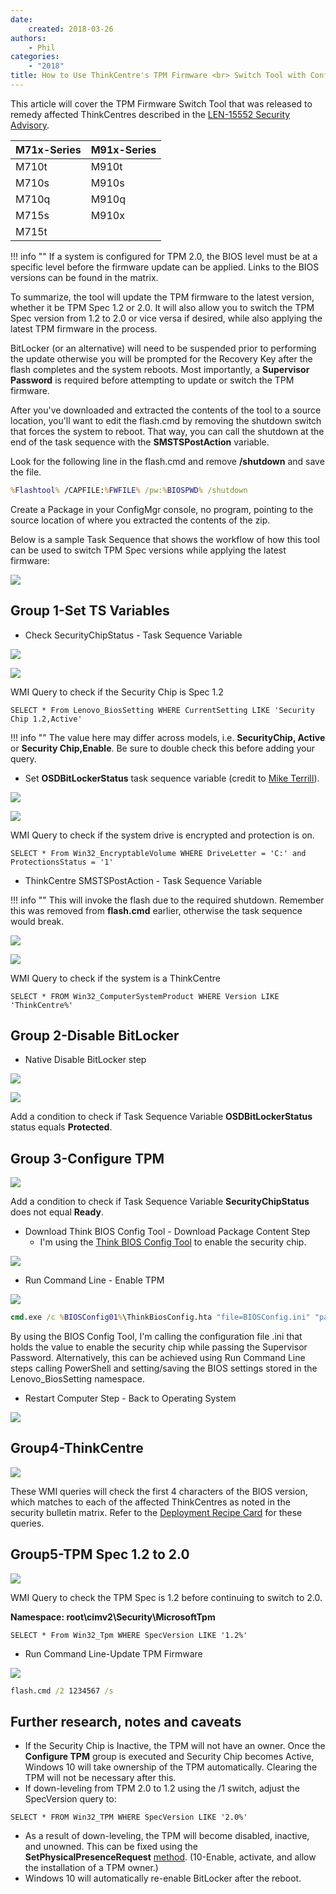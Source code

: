 ```yaml
---
date:
    created: 2018-03-26
authors:
    - Phil
categories:
    - "2018"
title: How to Use ThinkCentre's TPM Firmware <br> Switch Tool with ConfigMgr
---
```


This article will cover the TPM Firmware Switch Tool that was released to remedy affected ThinkCentres described in the [LEN-15552 Security Advisory](https://support.lenovo.com/us/en/product_security/len-15552).
<!-- more -->
| M71x-Series | M91x-Series |
|-------------|-------------|
| M710t | M910t |
| M710s | M910s |
| M710q | M910q |
| M715s | M910x |
| M715t |       |

!!! info ""
    If a system is configured for TPM 2.0, the BIOS level must be at a specific level before the firmware update can be applied. Links to the BIOS versions can be found in the matrix.

To summarize, the tool will update the TPM firmware to the latest version, whether it be TPM Spec 1.2 or 2.0. It will also allow you to switch the TPM Spec version from 1.2 to 2.0 or vice versa if desired, while also applying the latest TPM firmware in the process.

BitLocker (or an alternative) will need to be suspended prior to performing the update otherwise you will be prompted for the Recovery Key after the flash completes and the system reboots. Most importantly, a **Supervisor Password** is required before attempting to update or switch the TPM firmware.

After you've downloaded and extracted the contents of the tool to a source location, you'll want to edit the flash.cmd by removing the shutdown switch that forces the system to reboot. That way, you can call the shutdown at the end of the task sequence with the **SMSTSPostAction** variable.

Look for the following line in the flash.cmd and remove **/shutdown** and save the file.

```cmd
%Flashtool% /CAPFILE:%FWFILE% /pw:%BIOSPWD% /shutdown
```

Create a Package in your ConfigMgr console, no program, pointing to the source location of where you extracted the contents of the zip.

Below is a sample Task Sequence that shows the workflow of how this tool can be used to switch TPM Spec versions while applying the latest firmware:

![](https://cdrt.github.io/mk_blog/img/2018/tc_tpm_fwswitch_tool/image1.jpg)

## Group 1-Set TS Variables

- Check SecurityChipStatus - Task Sequence Variable

![](https://cdrt.github.io/mk_blog/img/2018/tc_tpm_fwswitch_tool/image2.jpg)

![](https://cdrt.github.io/mk_blog/img/2018/tc_tpm_fwswitch_tool/image3.jpg)

WMI Query to check if the Security Chip is Spec 1.2

```wql
SELECT * From Lenovo_BiosSetting WHERE CurrentSetting LIKE 'Security Chip 1.2,Active'
```

!!! info ""
    The value here may differ across models, i.e. **SecurityChip, Active** or **Security Chip,Enable**. Be sure to double check this before adding your query.

- Set **OSDBitLockerStatus** task sequence variable (credit to [Mike Terrill](https://miketerrill.net/2017/04/19/how-to-detect-suspend-and-re-enable-bitlocker-during-a-task-sequence/)).

![](https://cdrt.github.io/mk_blog/img/2018/tc_tpm_fwswitch_tool/image4.jpg)

![](https://cdrt.github.io/mk_blog/img/2018/tc_tpm_fwswitch_tool/image5.jpg)

WMI Query to check if the system drive is encrypted and protection is on.

```wql
SELECT * From Win32_EncryptableVolume WHERE DriveLetter = 'C:' and ProtectionsStatus = '1'
```

- ThinkCentre SMSTSPostAction - Task Sequence Variable

!!! info ""
    This will invoke the flash due to the required shutdown. Remember this was removed from **flash.cmd** earlier, otherwise the task sequence would break.

![](https://cdrt.github.io/mk_blog/img/2018/tc_tpm_fwswitch_tool/image6.jpg)

![](https://cdrt.github.io/mk_blog/img/2018/tc_tpm_fwswitch_tool/image7.jpg)

WMI Query to check if the system is a ThinkCentre

```wql
SELECT * FROM Win32_ComputerSystemProduct WHERE Version LIKE 'ThinkCentre%'
```

## Group 2-Disable BitLocker

- Native Disable BitLocker step

![](https://cdrt.github.io/mk_blog/img/2018/tc_tpm_fwswitch_tool/image8.jpg)

![](https://cdrt.github.io/mk_blog/img/2018/tc_tpm_fwswitch_tool/image9.jpg)

Add a condition to check if Task Sequence Variable **OSDBitLockerStatus** status equals **Protected**.

## Group 3-Configure TPM

![](https://cdrt.github.io/mk_blog/img/2018/tc_tpm_fwswitch_tool/image10.jpg)

Add a condition to check if Task Sequence Variable **SecurityChipStatus** does not equal **Ready**.

- Download Think BIOS Config Tool - Download Package Content Step
    - I'm using the [Think BIOS Config Tool](https://docs.lenovocdrt.com/#/tbct/tbct_top) to enable the security chip.

![](https://cdrt.github.io/mk_blog/img/2018/tc_tpm_fwswitch_tool/image11.jpg)

- Run Command Line - Enable TPM

![](https://cdrt.github.io/mk_blog/img/2018/tc_tpm_fwswitch_tool/image12.jpg)

```cmd
cmd.exe /c %BIOSConfig01%\ThinkBiosConfig.hta "file=BIOSConfig.ini" "pass=1234567"
```

By using the BIOS Config Tool, I'm calling the configuration file .ini that holds the value to enable the security chip while passing the Supervisor Password. Alternatively, this can be achieved using Run Command Line steps calling PowerShell and setting/saving the BIOS settings stored in the Lenovo_BiosSetting namespace.

- Restart Computer Step - Back to Operating System

![](https://cdrt.github.io/mk_blog/img/2018/tc_tpm_fwswitch_tool/image13.jpg)

## Group4-ThinkCentre

![](https://cdrt.github.io/mk_blog/img/2018/tc_tpm_fwswitch_tool/image14.jpg)

These WMI queries will check the first 4 characters of the BIOS version, which matches to each of the affected ThinkCentres as noted in the security bulletin matrix. Refer to the [Deployment Recipe Card](https://download.lenovo.com/cdrt/ddrc/RecipeCardWeb.html) for these queries.

## Group5-TPM Spec 1.2 to 2.0

![](https://cdrt.github.io/mk_blog/img/2018/tc_tpm_fwswitch_tool/image15.jpg)

WMI Query to check the TPM Spec is 1.2 before continuing to switch to 2.0.

**Namespace: root\cimv2\Security\MicrosoftTpm**

```wql
SELECT * From Win32_Tpm WHERE SpecVersion LIKE '1.2%'
```

- Run Command Line-Update TPM Firmware

![](https://cdrt.github.io/mk_blog/img/2018/tc_tpm_fwswitch_tool/image16.jpg)

```cmd
flash.cmd /2 1234567 /s
```

## Further research, notes and caveats

- If the Security Chip is Inactive, the TPM will not have an owner. Once the **Configure TPM** group is executed and Security Chip becomes Active, Windows 10 will take ownership of the TPM automatically.  Clearing the TPM will not be necessary after this.
- If down-leveling from TPM 2.0 to 1.2 using the /1 switch, adjust the SpecVersion query to:

```wql
SELECT * FROM Win32_TPM WHERE SpecVersion LIKE '2.0%'
```

- As a result of down-leveling, the TPM will become disabled, inactive, and unowned. This can be fixed using the **SetPhysicalPresenceRequest** [method](https://docs.microsoft.com/en-us/windows/win32/secprov/setphysicalpresencerequest-win32-tpm).  (10-Enable, activate, and allow the installation of a TPM owner.)
- Windows 10 will automatically re-enable BitLocker after the reboot.

